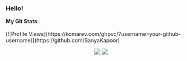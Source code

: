 ### Hello!

<!--
**SanyaKapoor/SanyaKapoor** is a ✨ _special_ ✨ repository because its `README.md` (this file) appears on your GitHub profile.

Here are some ideas to get you started:

- 🔭 I’m currently working on ...
- 🌱 I’m currently learning ...
- 👯 I’m looking to collaborate on ...
- 🤔 I’m looking for help with ...
- 💬 Ask me about ...
- 📫 How to reach me: ...
- 😄 Pronouns: ...
- ⚡ Fun fact: ...
-->

 <summary> <b>My Git Stats</b>: </summary>
<br>
[![Profile Views](https://komarev.com/ghpvc/?username=your-github-username)](https://github.com/SanyaKapoor)
<br>

<p align = "center">
  <img src = "https://github-readme-stats.vercel.app/api?username=SanyaKapoor&show_icons=true&theme=radical&line_height=27">
  <img src = "https://github-readme-stats.vercel.app/api/top-langs/?username=SanyaKapoor&hide=css,html&theme=tokyonight">
</p>

</design>
